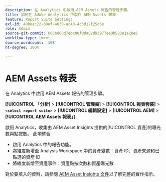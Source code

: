 ```yaml
---
description: 在 Analytics 中啟用 AEM Assets 報告的管理步驟。
title: 如何在 Adobe Analytics 中製作 AEM Assets 報表
feature: Report Suite Settings
exl-id: 48beac22-60af-4030-ac40-4c5d12f25d5e
role: Admin
source-git-commit: 665bd68d7ebc08f0da02d93977ee0b583e1a28e6
workflow-type: tm+mt
source-wordcount: '108'
ht-degree: 100%

---
```


# AEM Assets 報表

在 Analytics 中啟用 AEM Assets 報告的管理步驟。

**[!UICONTROL 「分析]** > **[!UICONTROL 管理員]** > **[!UICONTROL 報表套裝]** > **`<select report suite>`** > **[!UICONTROL 編輯設定]** > **[!UICONTROL AEM]** > **[!UICONTROL AEM Assets 報表」]**

啟用 Analytics，收集由 AEM Asset Insights 提供的[!UICONTROL 資產]的曝光數與點按數。 此項整合

* 啟用 Analytics 中的報告功能。
* 將維度新增至 Analysis Workspace 中的資產變數：資產 ID、資產來源和已點選的資產 ID
* 將維度新增至資產事件：資產點按次數和資產曝光數

對於要填入的資料，請參閱 [AEM Asset Insights 文件](https://experienceleague.adobe.com/docs/experience-manager-cloud-service/assets/manage/assets-insights.html?lang=zh-Hant)以了解完整的實作指示。

<!--The content in this article is duplicated with the content in the Admin guide (adobe-experience-manager.md)-->
